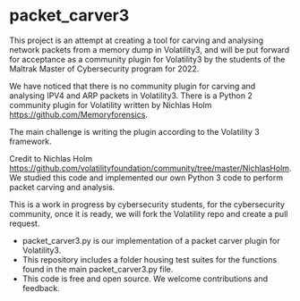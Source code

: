 # packet_carver3

This project is an attempt at creating a tool for carving and analysing network packets from a memory dump in Volatility3, and will be put forward for acceptance as a community plugin for Volatility3 by the students of the Maltrak Master of Cybersecurity program for 2022.

We have noticed that there is no community plugin for carving and analysing IPV4 and ARP packets in  Volatility3. There is a Python 2 community plugin for Volatility written by Nichlas Holm https://github.com/Memoryforensics.

The main challenge is writing the plugin according to the Volatility 3 framework.

Credit to Nichlas Holm https://github.com/volatilityfoundation/community/tree/master/NichlasHolm. We studied this code and implemented our own Python 3 code to
perform packet carving and analysis.

This is a work in progress by cybersecurity students, for the cybersecurity community, once it is ready, we will fork the Volatility repo and create a pull request.


* packet_carver3.py is our implementation of a packet carver plugin for Volatility3.
* This repository includes a folder housing test suites for the functions found in the main packet_carver3.py file.
* This code is free and open source. We welcome contributions and feedback.
